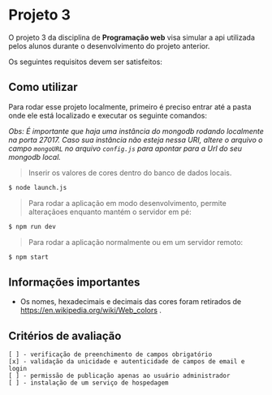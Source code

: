 # Projeto 3

O projeto 3 da disciplina de <b>Programação web</b> visa simular a api utilizada pelos alunos durante o desenvolvimento do projeto anterior.

Os seguintes requisitos devem ser satisfeitos:



## Como utilizar

Para rodar esse projeto localmente, primeiro é preciso entrar até a pasta onde ele está localizado e executar os seguinte comandos:

<i>Obs: É importante que haja uma instância do mongodb rodando localmente na porta 27017. Caso sua instância não esteja nessa URI, altere o arquivo o campo `mongoURL` no arquivo `config.js` para apontar para a Url do seu mongodb local.</i>

> Inserir os valores de cores dentro do banco de dados locais.

```bash
$ node launch.js
```

> Para rodar a aplicação em modo desenvolvimento, permite alteraçãoes enquanto mantém o servidor em pé:
```bash
$ npm run dev
```
> Para rodar a aplicação normalmente ou em um servidor remoto:
```bash
$ npm start
```

## Informações importantes

- Os nomes, hexadecimais e decimais das cores foram retirados de https://en.wikipedia.org/wiki/Web_colors .

## Critérios de avaliação

    [ ] - verificação de preenchimento de campos obrigatório
    [x] - validação da unicidade e autenticidade de campos de email e login
    [ ] - permissão de publicação apenas ao usuário administrador
    [ ] - instalação de um serviço de hospedagem